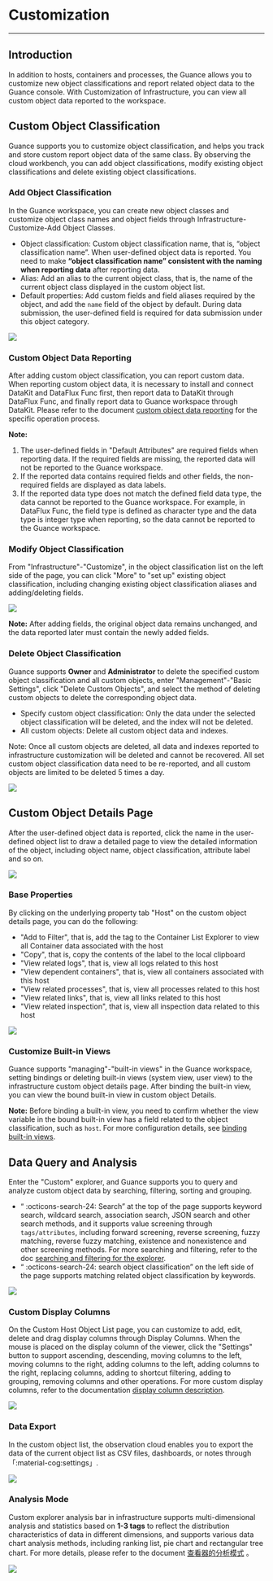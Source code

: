 # Customization
---

## Introduction

In addition to hosts, containers and processes, the Guance allows you to customize new object classifications and report related object data to the Guance console. With Customization of Infrastructure, you can view all custom object data reported to the workspace.

## Custom Object Classification

Guance supports you to customize object classification, and helps you track and store custom report object data of the same class. By observing the cloud workbench, you can add object classifications, modify existing object classifications and delete existing object classifications.

### Add Object Classification

In the Guance workspace, you can create new object classes and customize object class names and object fields through Infrastructure-Customize-Add Object Classes.

- Object classification: Custom object classification name, that is, “object classification name”. When user-defined object data is reported. You need to make **“object classification name” consistent with the naming when reporting data** after reporting data.
- Alias: Add an alias to the current object class, that is, the name of the current object class displayed in the custom object list.
- Default properties: Add custom fields and field aliases required by the object, and add the `name` field of the object by default. During data submission, the user-defined field is required for data submission under this object category.

![](../img/1.custom_1.png)

### Custom Object Data Reporting

After adding custom object classification, you can report custom data. When reporting custom object data, it is necessary to install and connect DataKit and DataFlux Func first, then report data to DataKit through DataFlux Func, and finally report data to Guance workspace through DataKit. Please refer to the document [custom object data reporting](data-reporting.md) for the specific operation process.

**Note:**

1. The user-defined fields in "Default Attributes" are required fields when reporting data. If the required fields are missing, the reported data will not be reported to the Guance workspace.
1. If the reported data contains required fields and other fields, the non-required fields are displayed as data labels.
1. If the reported data type does not match the defined field data type, the data cannot be reported to the Guance workspace. For example, in DataFlux Func, the field type is defined as character type and the data type is integer type when reporting, so the data cannot be reported to the Guance workspace.

### Modify Object Classification

From "Infrastructure"-"Customize", in the object classification list on the left side of the page, you can click "More" to "set up" existing object classification, including changing existing object classification aliases and adding/deleting fields.

![](../img/11.custom_2.png)

**Note:** After adding fields, the original object data remains unchanged, and the data reported later must contain the newly added fields.

### Delete Object Classification

Guance supports **Owner** and **Administrator** to delete the specified custom object classification and all custom objects, enter "Management"-"Basic Settings", click "Delete Custom Objects", and select the method of deleting custom objects to delete the corresponding object data.

- Specify custom object classification: Only the data under the selected object classification will be deleted, and the index will not be deleted.
- All custom objects: Delete all custom object data and indexes.

Note: Once all custom objects are deleted, all data and indexes reported to infrastructure customization will be deleted and cannot be recovered. All set custom object classification data need to be re-reported, and all custom objects are limited to be deleted 5 times a day.

![](../img/7.custom_cloud_3.png)



## Custom Object Details Page

After the user-defined object data is reported, click the name in the user-defined object list to draw a detailed page to view the detailed information of the object, including object name, object classification, attribute label and so on.

![](../img/11.custom_4.png)

### Base Properties

By clicking on the underlying property tab "Host" on the custom object details page, you can do the following:

- "Add to Filter", that is, add the tag to the Container List Explorer to view all Container data associated with the host
- "Copy", that is, copy the contents of the label to the local clipboard 
- "View related logs", that is, view all logs related to this host
- "View dependent containers", that is, view all containers associated with this host
- "View related processes", that is, view all processes related to this host
- "View related links", that is, view all links related to this host
- "View related inspection", that is, view all inspection data related to this host

![](../img/11.custom_5.png)

### Customize Built-in Views

Guance supports "managing"-"built-in views" in the Guance workspace, setting bindings or deleting built-in views (system view, user view) to the infrastructure custom object details page. After binding the built-in view, you can view the bound built-in view in custom object Details.

**Note:** Before binding a built-in view, you need to confirm whether the view variable in the bound built-in view has a field related to the object classification, such as `host`. For more configuration details, see [binding built-in views](../../scene/built-in-view/bind-view.md).

## Data Query and Analysis

Enter the "Custom" explorer, and Guance supports you to query and analyze custom object data by searching, filtering, sorting and grouping.

- “ :octicons-search-24: Search” at the top of the page supports keyword search, wildcard search, association search, JSON search and other search methods, and it supports value screening through `tags/attributes`, including forward screening, reverse screening, fuzzy matching, reverse fuzzy matching, existence and nonexistence and other screening methods. For more searching and filtering, refer to the doc [searching and filtering for the explorer](../../getting-started/necessary-for-beginners/explorer-search.md#search).
- “ :octicons-search-24: search object classification” on the left side of the page supports matching related object classification by keywords.

![](../img/11.custom_10.png)

### Custom Display Columns

On the Custom Host Object List page, you can customize to add, edit, delete and drag display columns through Display Columns. When the mouse is placed on the display column of the viewer, click the "Settings" button to support ascending, descending, moving columns to the left, moving columns to the right, adding columns to the left, adding columns to the right, replacing columns, adding to shortcut filtering, adding to grouping, removing columns and other operations. For more custom display columns, refer to the documentation [display column description](../../getting-started/necessary-for-beginners/explorer-search.md#columns).

![](../img/11.custom_6.png)

### Data Export

In the custom object list, the observation cloud enables you to export the data of the current object list as CSV files, dashboards, or notes through「:material-cog:settings」.

![](../img/11.custom_7.png)

### Analysis Mode

Custom explorer analysis bar in infrastructure supports multi-dimensional analysis and statistics based on **1-3 tags** to reflect the distribution characteristics of data in different dimensions, and supports various data chart analysis methods, including ranking list, pie chart and rectangular tree chart. For more details, please refer to the document [查看器的分析模式](../getting-started/necessary-for-beginners/explorer-search.md#analysis) 。

![](../img/4.jichusheshi_4.png)

#### 
